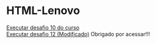 # HTML-Lenovo
<a href="https://tiagohbs.github.io/HTML-Lenovo/ex021/android.html" target="_blank"> Executar desafio 10 do curso </a><br>
<a href="https://tiagohbs.github.io/HTML-Lenovo//d012" target="_blank"> Executar desafio 12 (Modificado)</a> 
Obrigado por acessar!!!
